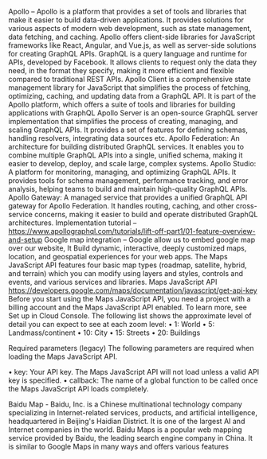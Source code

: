 Apollo –
Apollo is a platform that provides a set of tools and libraries that make it easier to build data-driven applications. It provides solutions for various aspects of modern web development, such as state management, data fetching, and caching. Apollo offers client-side libraries for JavaScript frameworks like React, Angular, and Vue.js, as well as server-side solutions for creating GraphQL APIs.
GraphQL is a query language and runtime for APIs, developed by Facebook. It allows clients to request only the data they need, in the format they specify, making it more efficient and flexible compared to traditional REST APIs.
Apollo Client is a comprehensive state management library for JavaScript that simplifies the process of fetching, optimizing, caching, and updating data from a GraphQL API. It is part of the Apollo platform, which offers a suite of tools and libraries for building applications with GraphQL
Apollo Server is an open-source GraphQL server implementation that simplifies the process of creating, managing, and scaling GraphQL APIs. It provides a set of features for defining schemas, handling resolvers, integrating data sources etc.
Apollo Federation: An architecture for building distributed GraphQL services. It enables you to combine multiple GraphQL APIs into a single, unified schema, making it easier to develop, deploy, and scale large, complex systems.
Apollo Studio: A platform for monitoring, managing, and optimizing GraphQL APIs. It provides tools for schema management, performance tracking, and error analysis, helping teams to build and maintain high-quality GraphQL APIs.
Apollo Gateway: A managed service that provides a unified GraphQL API gateway for Apollo Federation. It handles routing, caching, and other cross-service concerns, making it easier to build and operate distributed GraphQL architectures.
Implementation tutorial –
https://www.apollographql.com/tutorials/lift-off-part1/01-feature-overview-and-setup
Google map integration –
Google allow us to embed google map over our website, It Build dynamic, interactive, deeply customized maps, location, and geospatial experiences for your web apps.
The Maps JavaScript API features four basic map types (roadmap, satellite, hybrid, and terrain) which you can modify using layers and styles, controls and events, and various services and libraries.
Maps JavaScript API
https://developers.google.com/maps/documentation/javascript/get-api-key
Before you start using the Maps JavaScript API, you need a project with a billing account and 
the Maps JavaScript API enabled. To learn more, see Set up in Cloud Console.
The following list shows the approximate level of detail you can expect to see at each zoom level:
•	1: World
•	5: Landmass/continent
•	10: City
•	15: Streets
•	20: Buildings

<script async
    src="https://maps.googleapis.com/maps/api/js?key=&callback=initMap">
</script>
Required parameters (legacy)
The following parameters are required when loading the Maps JavaScript API.

•	key: Your API key. The Maps JavaScript API will not load unless a valid API key is specified.
•	callback: The name of a global function to be called once the Maps JavaScript API loads completely.

Baidu Map -
Baidu, Inc. is a Chinese multinational technology company specializing in Internet-related services, products, and artificial intelligence, headquartered in Beijing's Haidian District. It is one of the largest AI and Internet companies in the world.
Baidu Maps is a popular web mapping service provided by Baidu, the leading search engine company in China. It is similar to Google Maps in many ways and offers various features

